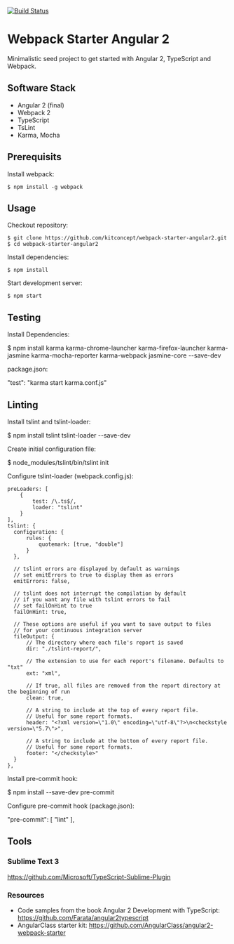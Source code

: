 [![Build Status](https://travis-ci.org/kitconcept/webpack-starter-angular2.svg?branch=master)](https://travis-ci.org/kitconcept/webpack-starter-angular2)

# Webpack Starter Angular 2

Minimalistic seed project to get started with Angular 2, TypeScript and Webpack.

## Software Stack

- Angular 2 (final)
- Webpack 2
- TypeScript
- TsLint
- Karma, Mocha

## Prerequisits

Install webpack:

    $ npm install -g webpack

## Usage

Checkout repository:

    $ git clone https://github.com/kitconcept/webpack-starter-angular2.git
    $ cd webpack-starter-angular2

Install dependencies:

    $ npm install

Start development server:

    $ npm start


## Testing

Install Dependencies:

  $ npm install karma karma-chrome-launcher karma-firefox-launcher karma-jasmine karma-mocha-reporter karma-webpack jasmine-core --save-dev

package.json:

  "test": "karma start karma.conf.js"


## Linting

Install tslint and tslint-loader:

  $ npm install tslint tslint-loader --save-dev

Create initial configuration file:

  $ node_modules/tslint/bin/tslint init

Configure tslint-loader (webpack.config.js):

    preLoaders: [
        {
            test: /\.ts$/,
            loader: "tslint"
        }
    ],
    tslint: {
      configuration: {
          rules: {
              quotemark: [true, "double"]
          }
      },

      // tslint errors are displayed by default as warnings
      // set emitErrors to true to display them as errors
      emitErrors: false,

      // tslint does not interrupt the compilation by default
      // if you want any file with tslint errors to fail
      // set failOnHint to true
      failOnHint: true,

      // These options are useful if you want to save output to files
      // for your continuous integration server
      fileOutput: {
          // The directory where each file's report is saved
          dir: "./tslint-report/",

          // The extension to use for each report's filename. Defaults to "txt"
          ext: "xml",

          // If true, all files are removed from the report directory at the beginning of run
          clean: true,

          // A string to include at the top of every report file.
          // Useful for some report formats.
          header: "<?xml version=\"1.0\" encoding=\"utf-8\"?>\n<checkstyle version=\"5.7\">",

          // A string to include at the bottom of every report file.
          // Useful for some report formats.
          footer: "</checkstyle>"
      }
    },
Install pre-commit hook:

  $ npm install --save-dev pre-commit

Configure pre-commit hook (package.json):

  "pre-commit": [
    "lint"
  ],

## Tools

### Sublime Text 3

https://github.com/Microsoft/TypeScript-Sublime-Plugin

### Resources

- Code samples from the book Angular 2 Development with TypeScript: https://github.com/Farata/angular2typescript
- AngularClass starter kit: https://github.com/AngularClass/angular2-webpack-starter
